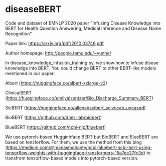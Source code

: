 # diseaseBERT
Code and dataset of EMNLP 2020 paper "Infusing Disease Knowledge into BERT for Health Question Answering, Medical Inference and Disease Name Recognition"

Paper link: https://arxiv.org/pdf/2010.03746.pdf

Author homepage: http://people.tamu.edu/~yunhe/

In disease_knowledge_infusion_training.py, we show how to infuse diseae knowledge into BERT.
You could change BERT to other BERT-like models mentioned in our paper: 

Albert (https://huggingface.co/albert-xxlarge-v2)

ClinicalBERT (https://huggingface.co/emilyalsentzer/Bio_Discharge_Summary_BERT)

SicBERT (https://huggingface.co/allenai/scibert_scivocab_uncased)

BioBERT (https://github.com/dmis-lab/biobert)

BlueBERT (https://github.com/ncbi-nlp/bluebert)

We use pytorch-based Hugginhface BERT but BioBERT and BlueBERT are based on tensforflow. For them, we use the method from this blog (https://medium.com/@manasmohanty/ncbi-bluebert-ncbi-bert-using-tensorflow-weights-with-huggingface-transformers-15a7ec27fc3d) to transfrom tensorflow-based models into pytorch-based version.

